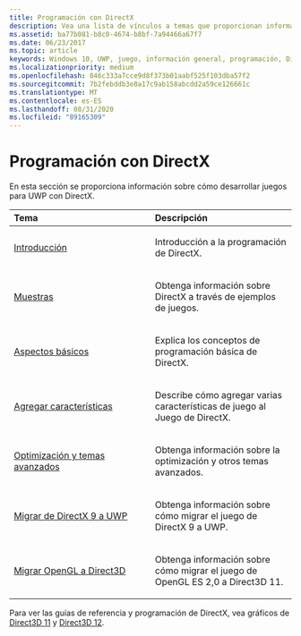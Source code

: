 ```yaml
---
title: Programación con DirectX
description: Vea una lista de vínculos a temas que proporcionan información sobre cómo desarrollar juegos Plataforma universal de Windows (UWP) con DirectX.
ms.assetid: ba77b081-b8c0-4674-b8bf-7a94466a67f7
ms.date: 06/23/2017
ms.topic: article
keywords: Windows 10, UWP, juego, información general, programación, DirectX
ms.localizationpriority: medium
ms.openlocfilehash: 846c333a7cce9d8f373b01aabf525f103dba57f2
ms.sourcegitcommit: 7b2febddb3e8a17c9ab158abcdd2a59ce126661c
ms.translationtype: MT
ms.contentlocale: es-ES
ms.lasthandoff: 08/31/2020
ms.locfileid: "89165309"
---
```

# <a name="directx-programming"></a>Programación con DirectX

En esta sección se proporciona información sobre cómo desarrollar juegos para UWP con DirectX.

<table>
<colgroup>
<col width="50%" />
<col width="50%" />
</colgroup>
<thead>
<tr class="header">
<th align="left">Tema</th>
<th align="left">Descripción</th>
</tr>
</thead>
<tbody>
<tr class="odd">
<td align="left"><p><a href="directx-getting-started.md">Introducción</a></p></td>
<td align="left"><p>Introducción a la programación de DirectX.</p></td>
</tr>
<tr class="even">
<td align="left"><p><a href="directx-samples.md">Muestras</a></p></td>
<td align="left"><p>Obtenga información sobre DirectX a través de ejemplos de juegos.</p></td>
</tr>
<tr class="odd">
<td align="left"><p><a href="directx-fundamentals.md">Aspectos básicos</a></p></td>
<td align="left"><p>Explica los conceptos de programación básica de DirectX.</p></td>
</tr>
<tr class="even">
<td align="left"><p><a href="directx-add-features.md">Agregar características</a></p></td>
<td align="left"><p>Describe cómo agregar varias características de juego al Juego de DirectX.</p></td>
</tr>
<tr class="odd">
<td align="left"><p><a href="directx-optimization-and-advanced-topics.md">Optimización y temas avanzados</a></p></td>
<td align="left"><p>Obtenga información sobre la optimización y otros temas avanzados.</p></td>
</tr>
<tr class="even">
<td align="left"><p><a href="porting-your-directx-9-game-to-windows-store.md">Migrar de DirectX 9 a UWP</a></p></td>
<td align="left"><p>Obtenga información sobre cómo migrar el juego de DirectX 9 a UWP.</p></td>
</tr>
<tr class="odd">
<td align="left"><p><a href="port-from-opengl-es-2-0-to-directx-11-1.md">Migrar OpenGL a Direct3D</a></p></td>
<td align="left"><p>Obtenga información sobre cómo migrar el juego de OpenGL ES 2,0 a Direct3D 11.</p></td>
</tr>
</tbody>
</table>


Para ver las guías de referencia y programación de DirectX, vea gráficos de [Direct3D 11](/windows/desktop/direct3d11/atoc-dx-graphics-direct3d-11) y [Direct3D 12](/windows/desktop/direct3d12/direct3d-12-graphics).
 